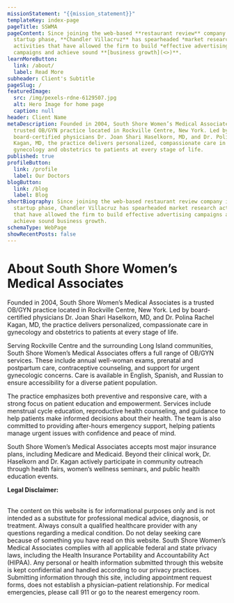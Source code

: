 ```yaml
---
missionStatement: "{{mission_statement}}"
templateKey: index-page
pageTitle: SSWMA
pageContent: Since joining the web-based **restaurant review** company in its
  startup phase, **Chandler Villacruz** has spearheaded *market research*
  activities that have allowed the firm to build *effective advertising*
  campaigns and achieve sound **[business growth](<>)**.
learnMoreButton:
  link: /about/
  label: Read More
subheader: Client's Subtitle
pageSlug: /
featuredImage:
  src: /img/pexels-rdne-6129507.jpg
  alt: Hero Image for home page
  caption: null
header: Client Name
metaDescription: Founded in 2004, South Shore Women’s Medical Associates is a
  trusted OB/GYN practice located in Rockville Centre, New York. Led by
  board-certified physicians Dr. Joan Shari Haselkorn, MD, and Dr. Polina Rachel
  Kagan, MD, the practice delivers personalized, compassionate care in
  gynecology and obstetrics to patients at every stage of life.
published: true
profileButton:
  link: /profile
  label: Our Doctors
blogButton:
  link: /blog
  label: Blog
shortBiography: Since joining the web-based restaurant review company in its
  startup phase, Chandler Villacruz has spearheaded market research activities
  that have allowed the firm to build effective advertising campaigns and
  achieve sound business growth.
schemaType: WebPage
showRecentPosts: false
---
```

# **About South Shore Women’s Medical Associates**

Founded in 2004, South Shore Women’s Medical Associates is a trusted OB/GYN practice located in Rockville Centre, New York. Led by board-certified physicians Dr. Joan Shari Haselkorn, MD, and Dr. Polina Rachel Kagan, MD, the practice delivers personalized, compassionate care in gynecology and obstetrics to patients at every stage of life.

Serving Rockville Centre and the surrounding Long Island communities, South Shore Women’s Medical Associates offers a full range of OB/GYN services. These include annual well-woman exams, prenatal and postpartum care, contraceptive counseling, and support for urgent gynecologic concerns. Care is available in English, Spanish, and Russian to ensure accessibility for a diverse patient population.

The practice emphasizes both preventive and responsive care, with a strong focus on patient education and empowerment. Services include menstrual cycle education, reproductive health counseling, and guidance to help patients make informed decisions about their health. The team is also committed to providing after-hours emergency support, helping patients manage urgent issues with confidence and peace of mind.

South Shore Women’s Medical Associates accepts most major insurance plans, including Medicare and Medicaid. Beyond their clinical work, Dr. Haselkorn and Dr. Kagan actively participate in community outreach through health fairs, women’s wellness seminars, and public health education events.

**Legal Disclaimer:**

\
The content on this website is for informational purposes only and is not intended as a substitute for professional medical advice, diagnosis, or treatment. Always consult a qualified healthcare provider with any questions regarding a medical condition. Do not delay seeking care because of something you have read on this website. South Shore Women’s Medical Associates complies with all applicable federal and state privacy laws, including the Health Insurance Portability and Accountability Act (HIPAA). Any personal or health information submitted through this website is kept confidential and handled according to our privacy practices. Submitting information through this site, including appointment request forms, does not establish a physician–patient relationship. For medical emergencies, please call 911 or go to the nearest emergency room.